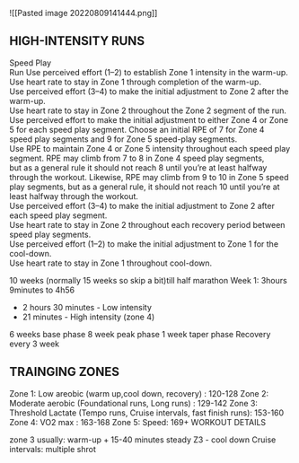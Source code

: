 ![[Pasted image 20220809141444.png]]
## HIGH-INTENSITY RUNS  
Speed Play  
Run Use perceived effort (1–2) to establish Zone 1 intensity in the warm-up.  
Use heart rate to stay in Zone 1 through completion of the warm-up.  
Use perceived effort (3–4) to make the initial adjustment to Zone 2 after the warm-up.  
Use heart rate to stay in Zone 2 throughout the Zone 2 segment of the run.  
Use perceived effort to make the initial adjustment to either Zone 4 or Zone 5 for each speed play segment. Choose an initial RPE of 7 for Zone 4  
speed play segments and 9 for Zone 5 speed-play segments.  
Use RPE to maintain Zone 4 or Zone 5 intensity throughout each speed play segment. RPE may climb from 7 to 8 in Zone 4 speed play segments,  
but as a general rule it should not reach 8 until you’re at least halfway through the workout. Likewise, RPE may climb from 9 to 10 in Zone 5 speed  
play segments, but as a general rule, it should not reach 10 until you’re at least halfway through the workout.  
Use perceived effort (3–4) to make the initial adjustment to Zone 2 after each speed play segment.  
Use heart rate to stay in Zone 2 throughout each recovery period between speed play segments.  
Use perceived effort (1–2) to make the initial adjustment to Zone 1 for the cool-down.  
Use heart rate to stay in Zone 1 throughout cool-down.  

 10 weeks (normally 15 weeks so skip a bit)till half marathon
Week 1: 3hours 9minutes to 4h56 
- 2 hours 30 minutes - Low intensity
- 21 minutes - High intensity (zone 4)

6 weeks base phase
8 week peak phase
1 week taper phase
Recovery every 3 week

## TRAINGING ZONES
Zone 1: Low areobic (warm up,cool down, recovery) : 120-128
Zone 2: Moderate aerobic (Foundational runs, Long runs) : 129-142
Zone 3: Threshold Lactate (Tempo runs, Cruise intervals, fast finish runs): 153-160
Zone 4: VO2 max : 163-168
Zone 5: Speed: 169+
WORKOUT DETAILS

zone 3 usually: warm-up + 15-40 minutes steady Z3 - cool down
Cruise intervals: multiple shrot